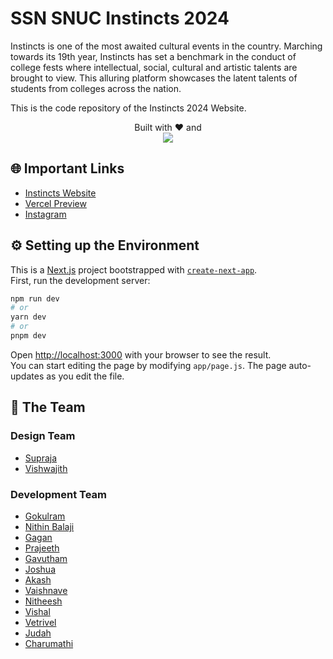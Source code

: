 # SSN SNUC Instincts 2024

Instincts is one of the most awaited cultural events in the country. Marching towards its 19th year, Instincts has set a benchmark in the conduct of college fests where intellectual, social, cultural and artistic talents are brought to view. This alluring platform showcases the latent talents of students from colleges across the nation.

This is the code repository of the Instincts 2024 Website.

<p align="center">
  Built with ❤️ and
  <br />
  <a href="#">
    <img src="https://skillicons.dev/icons?i=tailwind,js,react,nextjs,vercel" />
  </a>
</p>

## 🌐 Important Links

- [Instincts Website](https://www.ssnsnucinstincts.com/)
- [Vercel Preview](https://instincts-2024.vercel.app/)
- [Instagram](https://www.instagram.com/ssnsnucinstincts)

## ⚙️ Setting up the Environment

This is a [Next.js](https://nextjs.org/) project bootstrapped with [`create-next-app`](https://github.com/vercel/next.js/tree/canary/packages/create-next-app).  
First, run the development server:

```bash
npm run dev
# or
yarn dev
# or
pnpm dev
```

Open [http://localhost:3000](http://localhost:3000) with your browser to see the result.  
You can start editing the page by modifying `app/page.js`. The page auto-updates as you edit the file.  

## 🐼 The Team

### Design Team

- [Supraja](https://www.linkedin.com/in/suprajasridh/)
- [Vishwajith](https://www.linkedin.com/in/vshwjth/)

### Development Team

- [Gokulram](https://twitter.com/AGokulram)
- [Nithin Balaji](https://www.linkedin.com/in/thenithinbalaji/)
- [Gagan](https://www.linkedin.com/in/gagan-sai-c-s-b82041245/)
- [Prajeeth](https://www.linkedin.com/in/bprajeeth/)
- [Gavutham](https://www.linkedin.com/in/gavutham-kanagaraj/)
- [Joshua](https://www.linkedin.com/in/joshuabharathi/)
- [Akash](https://www.linkedin.com/in/akash-rangesh-3bb445249)
- [Vaishnave](https://www.linkedin.com/in/vaishnavejp/)
- [Nitheesh](https://www.linkedin.com/in/nitheeshraajar/)
- [Vishal](https://www.linkedin.com/in/vishal-murugan-251b80258)
- [Vetrivel](https://www.linkedin.com/in/vetrivel-m-458a3a1b7/)
- [Judah](https://www.linkedin.com/in/judahjacinth/)
- [Charumathi](https://www.linkedin.com/in/charumathi-p/)
